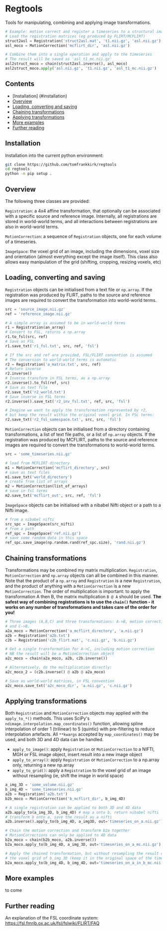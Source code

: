 # Regtools
Tools for manipulating, combining and applying image transformations.  

```python
# Example: motion correct and register a timeseries to a structural image
# Load the registration matrices (eg produced by FLIRT/MCFLIRT)
struct2asl = Registration('struct2asl.mat', 't1.nii.gz', 'asl.nii.gz')
asl_moco = MotionCorrection('mcflirt_dir', 'asl.nii.gz')

# Combine them into a single operation and apply to the timeseries
# The result will be saved as 'asl_t1_mc.nii.gz'
asl2struct_moco = chain(struct2asl.inverse(), asl_moco)
asl2struct_moco.apply('asl.nii.gz', 't1.nii.gz', 'asl_t1_mc.nii.gz')
```

## Contents
- [Installation] (#installation)
- [Overview](#overview)
- [Loading, converting and saving <a name="loading"></a>](#loading-converting-and-saving)
- [Chaining transformations](#chaining-transformations)
- [Applying transformations](#applying-transformations)
- [More examples](#more-examples)
- [Further reading](#further-reading)

## Installation

Installation into the current python environment: 
```bash
git clone https://github.com/tomfrankkirk/regtools
cd regtools
python -m pip setup . 
```

## Overview
The following three classes are provided: 

`Registration`: a 4x4 affine transformation, that optionally can be associated with a specific source and reference image. Internally, all registrations are stored in world-world terms, and all interactions between registrations are also in world-world terms. 

`MotionCorrection`: a sequence of `Registration` objects, one for each volume of a timeseries. 

`ImageSpace`: the voxel grid of an image, including the dimensions, voxel size and orientation (almost everything except the image itself). This class also allows easy manipulation of the grid (shifting, cropping, resizing voxels, etc)

## Loading, converting and saving <a name="loading"></a>
`Registration` objects can be initialised from a text file or `np.array`. If the registration was produced by FLIRT, paths to the source and reference images are required to convert the transformation into world-world terms. 

```python  
src = 'source_image.nii.gz'
ref = 'reference_image.nii.gz'

# A simple array is assumed to be in world-world terms
r1 = Registration(an_array)
# Convert to FSL, returns a np.array
r1.to_fsl(src, ref) 
# Save as FSL
r1.save_txt('r1_fsl.txt', src, ref, 'fsl') 

# If the src and ref are provided, FSL/FLIRT convention is assumed
# The conversion to world-world terms is automatic 
r2 = Registration('a_matrix.txt', src, ref)
# Return inverse
r2.inverse() 
# Inverse transform in FSL terms, as a np.array
r2.inverse().to_fsl(ref, src) 
# Save as text file 
r2.save_txt('r2_world.txt')
# Save inverse in FSL terms 
r2.inverse().save_txt('r2_inv_fsl.txt', ref, src, 'fsl') 

# Imagine we want to apply the transformation represented by r2, 
# but keep the result within the original voxel grid. In FSL terms: 
r2.save_txt('r2_fsl_samespace.txt', src, src, 'fsl')
```

`MotionCorrection` objects can be initialised from a directory containing transformations, a list of text file paths, or a list of `np.array` objects. If the registration was produced by MCFLIRT, paths to the source and reference images are required to convert the transformations to world-world terms. 

```python
src = 'some_timeseries.nii.gz'

# load from MCFLIRT directory
m1 = MotionCorrection('mcflirt_directory', src) 
# save as text files
m1.save_txt('world_directory') 
# create from list of arrays
m2 = MotionCorrection(list_of_arrays) 
# save in fsl terms
m2.save_txt('mcflirt_out', src, ref, 'fsl')
```

`ImageSpace` objects can be initialised with a nibabel Nifti object or a path to a Nifti image. 
```python
# from a nibabel nifti 
src_spc = ImageSpace(src_nifti) 
# from a path 
ref_spc = ImageSpace('ref.nii.gz') 
# save some random data in this space 
ref_spc.save_image(np.random.rand(ref_spc.size), 'rand.nii.gz') 
```

## Chaining transformations
Transformations may be combined my matrix multiplication. `Registration`, `MotionCorrection` and `np.array` objects can all be combined in this manner. Note that the product of a `np.array` and `Registration` is a new `Registration`, and the product of anything with a `MotionCorrection` is a new `MotionCorrection`. The order of multiplication is important: to apply the transformation A then B, the matrix multiplication `B @ A` should be used. **The safest way of combining registrations is to use the `chain()` function - it works on any number of transformations and takes care of the order for you!**

```python
# Three images (A,B,C) and three transformations: A->B, motion correction for A, 
# and C->B. 
a2a_moco = MotionCorrection('a_mcflirt_directory', 'a.nii.gz')
a2b = Registration('a2b.txt')
c2b = Registration('c2b_flirt.mat', 'c.nii.gz', 'b.nii.gz')

# Get a single transformation for A->C, including motion correction 
# NB the result will be a MotionCorrection object 
a2c_moco = chain(a2a_moco, a2b, c2b.inverse())

# Alternatively, do the multiplication directly: 
a2c_moco_2 = (c2b.inverse() @ a2b @ a2a_moco)

# Save as world-world matrices, in FSL convention
a2c_moco.save_txt('a2c_moco_dir', 'a.nii.gz', 'c.nii.gz')
```

## Applying transformations
Both `Registration` and `MotionCorrection` objects may applied with the `apply_to_*()` methods. This uses SciPy's `ndimage.interpolation.map_coordinates()` function, allowing spline interpolation of order 1 (trilinear) to 5 (quintic) with pre-filtering to reduce interpolation artefacts. All `**kwargs` accepted by `map_coordinates()` may be used, and both 3D and 4D data can be handled.  

* `apply_to_image()`: apply `Registration` or `MotionCorrection` to a NIFTI, MGH or FSL image object, insert result into a new image object
* `apply_to_array()`: apply `Registration` or `MotionCorrection` to a np.array only, returning a new np.array 
* `apply_to_grid()`: apply a `Registration` to the voxel grid of an image without resampling (ie, shift the image in world space)

```python
a_img_3D = 'some_volume.nii.gz'
b_img_4D = 'some_timeseries.nii.gz'
a2b = Regisration('a2b.txt')
b2b_moco = MotionCorrection('b_mcflirt_dir', b_img_4D)

# A single registration can be applied to both 3D and 4D data
a2b.apply_to(a_img_3D, b_img_4D) # map a onto b, return nibabel nifti
# transform b onto a, save the result as a nifti 
a2b.inverse().apply_to(b_img_4D, a_img3D, out='timeseries_on_a.nii.gz')

# Chain the motion correction and transform b2a together 
# MotionCorrections can only be applied to 4D data 
b2a_moco = chain(b2b_moco, a2b.inverse())
b2a_moco.apply_to(b_img_4D, a_img_3D, out='timeseries_on_a_mc.nii.gz')

# Apply the chained transformation, but without resampling the result onto
# the voxel grid of b_img_3D (keep it in the original space of the timeseries)
b2a_moco.apply_to(b_img_4D, b_img_4D, out='timeseries_on_a_in_b_mc.nii.gz')
```

## More examples

to come 

## Further reading
An explanation of the FSL coordinate system: https://fsl.fmrib.ox.ac.uk/fsl/fslwiki/FLIRT/FAQ